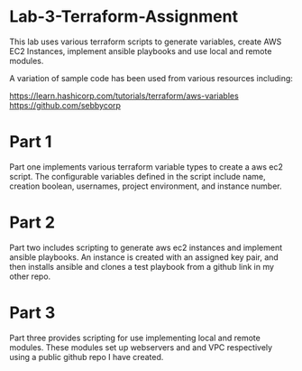 # Lab-3-Terraform-Assignment

This lab uses various terraform scripts to generate variables, create AWS EC2 Instances, implement ansible playbooks and use local and remote modules.

A variation of sample code has been used from various resources including:

https://learn.hashicorp.com/tutorials/terraform/aws-variables
https://github.com/sebbycorp


# Part 1

Part one implements various terraform variable types to create a aws ec2 script.
The configurable variables defined in the script include name, creation boolean, usernames, project environment, and instance number.

# Part 2

Part two includes scripting to generate aws ec2 instances and implement ansible playbooks. An instance is created with an assigned key pair, and then installs ansible and clones a test playbook from a github link in my other repo.

# Part 3

Part three provides scripting for use implementing local and remote modules. These modules set up webservers and and VPC respectively using a public github repo I have created.
